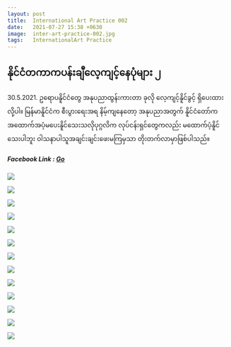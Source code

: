 ```yaml
---
layout: post
title:  International Art Practice 002
date:   2021-07-27 15:38 +0630
image:  inter-art-practice-002.jpg
tags:   InternationalArt Practice
---
```

## နိုင်ငံတကာကပန်းချီလေ့ကျင့်နေပုံများ ၂
30.5.2021. ဥရောပနိူင်ငံတွေ အနုပညာထွန်းကားတာ ခုလို လေ့ကျင့်နိူင်ခွင့် ရှိပေးထားလို့ပါ။ မြန်မာနိူင်ငံက စီးပွားရေးအရ နိမ့်ကျနေတော့ အနုပညာအတွက် နိူင်ငံတော်က အထောက်အပံ့မပေးနိူင်သေးသလိုပုဂ္ဂလိက လုပ်ငန်းရှင်တွေကလည်း မထောက်ပံ့နိူင်သေးပါဘူး ဝါသနာပါသူအချင်းချင်းဖေးမကြမှသာ တိုးတက်လာမှာဖြစ်ပါသည်။

##### Facebook Link : [Go](https://www.facebook.com/groups/243207936740930/posts/401481287580260/)

![]({{site.baseurl}}/img/inter-art-practice-002/01.jpg)

![]({{site.baseurl}}/img/inter-art-practice-002/02.jpg)

![]({{site.baseurl}}/img/inter-art-practice-002/03.jpg)

![]({{site.baseurl}}/img/inter-art-practice-002/04.jpg)

![]({{site.baseurl}}/img/inter-art-practice-002/05.jpg)

![]({{site.baseurl}}/img/inter-art-practice-002/06.jpg)

![]({{site.baseurl}}/img/inter-art-practice-002/07.jpg)

![]({{site.baseurl}}/img/inter-art-practice-002/08.jpg)

![]({{site.baseurl}}/img/inter-art-practice-002/09.jpg)

![]({{site.baseurl}}/img/inter-art-practice-002/10.jpg)

![]({{site.baseurl}}/img/inter-art-practice-002/11.jpg)

![]({{site.baseurl}}/img/inter-art-practice-002/12.jpg)

![]({{site.baseurl}}/img/inter-art-practice-002/13.jpg)
